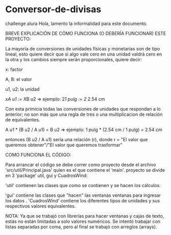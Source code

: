 # Conversor-de-divisas
challenge alura
Hola, lamento la informalidad para este documento.

BREVE EXPLICACIÓN DE CÓMO FUNCIONA (O DEBERÍA FUNCIONAR) ESTE PROYECTO:

  La mayoría de conversiones de unidades físicas y monetarias son de tipo lineal, esto quiere decir que si algo vale cero
  en una unidad valdrá cero en la otra y los cambios siempre serán proporcionales, quiere decir:
  
  x: factor
  
  A, B: el valor
  
  u1, u2: la unidad 
  
  x*A u1 ­­­:= X*B u2 => ejemplo: 2*1 pulg := 2* 2.54 cm
  
  Con esta primicia todas las conversiones de unidades que respondan a lo anterior; no son más que una regla de tres o una
  multiplicacion de relación de equivalentes.
  
  A u1  * (B u2 / A u1) = B u2 => ejemplo: 1 pulg * (2.54 cm / 1 pulg) = 2.54 cm
  
  entonces (B u2 / A u1) sería una relación (r), donde r = "El valor que queremos obtener"/"El valor que queremos trasformar"

COMO FUNCIONA EL CÓDIGO:

Para arrancar el código se debe correr como proyecto desde el archivo 'src/util/Principal.java' quien es el que contiene el ‘main'.
proyecto se divide en 3 ‘package’ util, gui y CuadrosWind:

'util' contienen las clases que como se contienen y se hacen los cálculos.

'gui' contiene las clases que "hacen" las ventanas ventanas para ingresar los datos
.
'CuadrosWind' contiene los diferentes tipos de unidades y sus respectivos valores equivalentes.

NOTA:
Ya que se trabajó con librerías para hacer ventanas y cajas de texto, estás no están limitadas a solo valores numéricos.
Se intentó trabajar con listas separadas por coma, pero al final se trabajó con arreglos (arrays).





